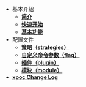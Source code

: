 - 基本介绍
  - [**简介**](/xpoc/readme.md)
  - [**快速开始**](/xpoc/QuickStart.md)
  - [**基本功能**](/xpoc/BasicFunction.md)
- 配置文件
  - [**策略（strategies）**](/xpoc/config/strategies.md)
  - [**自定义命令参数（flag）**](/xpoc/config/flag.md)
  - [**插件（plugin）**](/xpoc/config/plugin.md)
  - [**模块（module）**](/xpoc/config/module.md)
- [**xpoc Change Log**](/xpoc/changeLog.md)
